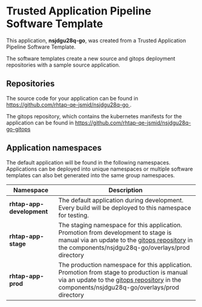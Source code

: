 # Trusted Application Pipeline Software Template

This application, **nsjdgu28q-go**, was created from a Trusted Application Pipeline Software Template.

The software templates create a new source and gitops deployment repositories with a sample source application. 

## Repositories

The source code for your application can be found in [https://github.com/rhtap-qe-jsmid/nsjdgu28q-go ](https://github.com/rhtap-qe-jsmid/nsjdgu28q-go ).
 
The gitops repository, which contains the kubernetes manifests for the application can be found in 
[https://github.com/rhtap-qe-jsmid/nsjdgu28q-go-gitops ](https://github.com/rhtap-qe-jsmid/nsjdgu28q-go-gitops ) 

## Application namespaces 

The default application will be found in the following namespaces. Applications can be deployed into unique namespaces or multiple software templates can also bet generated into the same group namespaces.  

|  Namespace   |  Description   |  
| -------- | -------- |   
| **rhtap-app-development** | The default application during development. Every build will be deployed to this namespace for testing. | 
| **rhtap-app-stage** | The staging namespace for this application. Promotion from development to stage is manual via an update to the [gitops repository](https://github.com/rhtap-qe-jsmid/nsjdgu28q-go-gitops ) in the components/nsjdgu28q-go/overlays/prod directory |  
| **rhtap-app-prod** | The production namespace for this application. Promotion from stage to production is manual via an update to the [gitops repository](https://github.com/rhtap-qe-jsmid/nsjdgu28q-go-gitops ) in the components/nsjdgu28q-go/overlays/prod directory | 